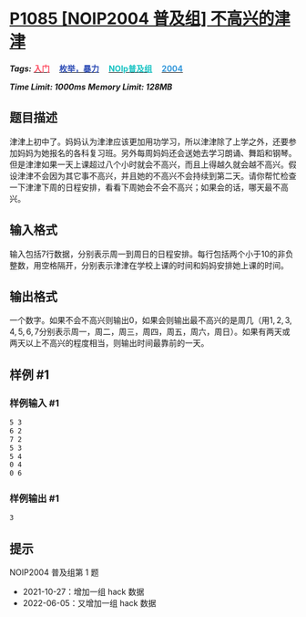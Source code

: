 # [P1085 [NOIP2004 普及组] 不高兴的津津](https://www.luogu.com.cn/problem/P1085)

***Tags:*** **[<font color=FE4C61>入门</font>](../../../../难度/入门/index.md)$\quad$[<font color=2949B4>枚举，暴力</font>](../../../../算法/枚举，暴力/index.md)$\quad$[<font color=13C2C2>NOIp普及组</font>](../../../../来源/NOIp普及组/index.md)$\quad$[<font color=3498DB>2004</font>](../../../../时间/2004/index.md)**

***Time Limit: 1000ms***
***Memory Limit: 128MB***

## 题目描述

津津上初中了。妈妈认为津津应该更加用功学习，所以津津除了上学之外，还要参加妈妈为她报名的各科复习班。另外每周妈妈还会送她去学习朗诵、舞蹈和钢琴。但是津津如果一天上课超过八个小时就会不高兴，而且上得越久就会越不高兴。假设津津不会因为其它事不高兴，并且她的不高兴不会持续到第二天。请你帮忙检查一下津津下周的日程安排，看看下周她会不会不高兴；如果会的话，哪天最不高兴。

## 输入格式

输入包括$7$行数据，分别表示周一到周日的日程安排。每行包括两个小于$10$的非负整数，用空格隔开，分别表示津津在学校上课的时间和妈妈安排她上课的时间。

## 输出格式

一个数字。如果不会不高兴则输出$0$，如果会则输出最不高兴的是周几（用$1, 2, 3, 4, 5, 6, 7$分别表示周一，周二，周三，周四，周五，周六，周日）。如果有两天或两天以上不高兴的程度相当，则输出时间最靠前的一天。

## 样例 #1

### 样例输入 #1

```txt
5 3
6 2
7 2
5 3
5 4
0 4
0 6
```

### 样例输出 #1

```txt
3
```

## 提示

NOIP2004 普及组第 1 题

- 2021-10-27：增加一组 hack 数据
- 2022-06-05：又增加一组 hack 数据
